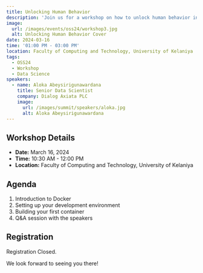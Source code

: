 ```yaml
---
title: Unlocking Human Behavior
description: 'Join us for a workshop on how to unlock human behavior insights from telco data and crowd analytics.'
image:
  url: /images/events/oss24/workshop3.jpg
  alt: Unlocking Human Behavior Cover
date: 2024-03-16
time: '01:00 PM - 03:00 PM'
location: Faculty of Computing and Technology, University of Kelaniya
tags:
  - OSS24
  - Workshop
  - Data Science
speakers:
  - name: Aloka Abeysirigunawardana
    title: Senior Data Scientist
    company: Dialog Axiata PLC
    image:
      url: /images/summit/speakers/aloka.jpg
      alt: Aloka Abeysirigunawardana
---
```


## Workshop Details

- **Date:** March 16, 2024
- **Time:** 10:30 AM - 12:00 PM
- **Location:** Faculty of Computing and Technology, University of Kelaniya

## Agenda

1. Introduction to Docker
2. Setting up your development environment
3. Building your first container
4. Q&A session with the speakers

## Registration

Registration Closed.

We look forward to seeing you there!